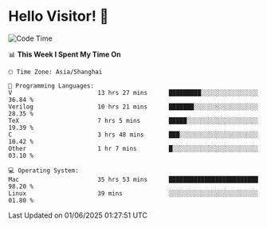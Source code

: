 # Hello Visitor! 👋

<!--START_SECTION:waka-->
![Code Time](http://img.shields.io/badge/Code%20Time-126%20hrs%2056%20mins-blue)

📊 **This Week I Spent My Time On** 

```text
🕑︎ Time Zone: Asia/Shanghai

💬 Programming Languages: 
V                        13 hrs 27 mins      █████████░░░░░░░░░░░░░░░░   36.84 % 
Verilog                  10 hrs 21 mins      ███████░░░░░░░░░░░░░░░░░░   28.35 % 
TeX                      7 hrs 5 mins        █████░░░░░░░░░░░░░░░░░░░░   19.39 % 
C                        3 hrs 48 mins       ███░░░░░░░░░░░░░░░░░░░░░░   10.42 % 
Other                    1 hr 7 mins         █░░░░░░░░░░░░░░░░░░░░░░░░   03.10 % 

💻 Operating System: 
Mac                      35 hrs 53 mins      █████████████████████████   98.20 % 
Linux                    39 mins             ░░░░░░░░░░░░░░░░░░░░░░░░░   01.80 % 
```


 Last Updated on 01/06/2025 01:27:51 UTC
<!--END_SECTION:waka-->
